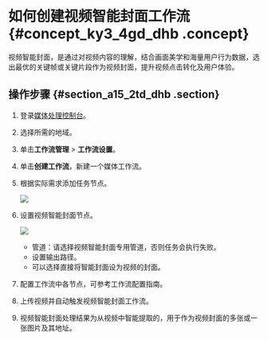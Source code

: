 # 如何创建视频智能封面工作流 {#concept_ky3_4gd_dhb .concept}

视频智能封面，是通过对视频内容的理解，结合画面美学和海量用户行为数据，选出最优的关键帧或关键片段作为视频封面，提升视频点击转化及用户体验。

## 操作步骤 {#section_a15_2td_dhb .section}

1.  登录[媒体处理控制台](https://mps.console.aliyun.com)。
2.  选择所需的地域。
3.  单击**工作流管理** \> **工作流设置**。
4.  单击**创建工作流**，新建一个媒体工作流。
5.  根据实际需求添加任务节点。

    ![](http://static-aliyun-doc.oss-cn-hangzhou.aliyuncs.com/assets/img/141155/155532109640975_zh-CN.jpg)

6.  设置视频智能封面节点。

    ![](http://static-aliyun-doc.oss-cn-hangzhou.aliyuncs.com/assets/img/141155/155532109740976_zh-CN.jpg)

    -   管道：请选择视频智能封面专用管道，否则任务会执行失败。
    -   设置输出路径。
    -   可以选择直接将智能封面设为视频的封面。
7.  配置工作流中各节点，可参考工作流配置指南。
8.  上传视频并自动触发视频智能封面工作流。
9.  视频智能封面处理结果为从视频中智能提取的，用于作为视频封面的多张或一张图片及其地址。

